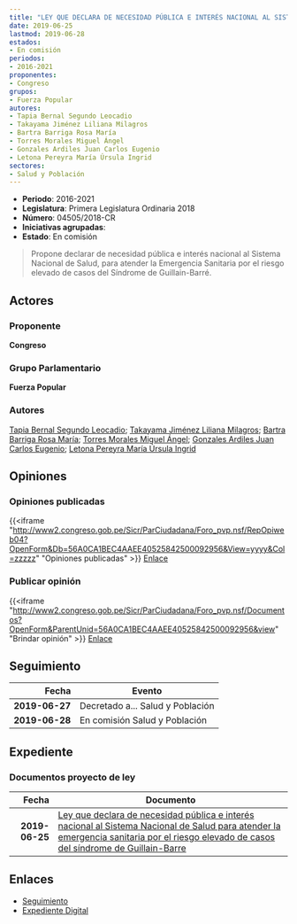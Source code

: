 ```yaml
---
title: "LEY QUE DECLARA DE NECESIDAD PÚBLICA E INTERÉS NACIONAL AL SISTEMA NACIONAL DE SALUD PARA ATENDER LA EMERGENCIA SANITARIA POR EL RIESGO ELEVADO DE CASOS DEL SINDROME DE GUILLAIN-BARRE"
date: 2019-06-25
lastmod: 2019-06-28
estados:
- En comisión
periodos:
- 2016-2021
proponentes:
- Congreso
grupos:
- Fuerza Popular
autores:
- Tapia Bernal Segundo Leocadio
- Takayama Jiménez Liliana Milagros
- Bartra Barriga Rosa María
- Torres Morales Miguel Ángel
- Gonzales Ardiles Juan Carlos Eugenio
- Letona Pereyra María Úrsula Ingrid
sectores:
- Salud y Población
---
```

- **Periodo**: 2016-2021
- **Legislatura**: Primera Legislatura Ordinaria 2018
- **Número**: 04505/2018-CR
- **Iniciativas agrupadas**: 
- **Estado**: En comisión

> Propone declarar de necesidad pública e interés nacional al Sistema Nacional de Salud, para atender la Emergencia Sanitaria por el riesgo elevado de casos del Síndrome de Guillain-Barré.


## Actores

### Proponente

**Congreso**

### Grupo Parlamentario

**Fuerza Popular**

### Autores

[Tapia Bernal Segundo Leocadio](mailto:mailto:stapia@congreso.gob.pe); [Takayama Jiménez Liliana Milagros](mailto:mailto:ltakayama@congreso.gob.pe); [Bartra Barriga Rosa María](mailto:mailto:rbartra@congreso.gob.pe); [Torres Morales Miguel Ángel](mailto:mailto:mtorresm@congreso.gob.pe); [Gonzales Ardiles Juan Carlos Eugenio](mailto:mailto:jgonzalesa@congreso.gob.pe); [Letona Pereyra María Úrsula Ingrid](mailto:mailto:mletona@congreso.gob.pe)

## Opiniones

### Opiniones publicadas

{{<iframe "http://www2.congreso.gob.pe/Sicr/ParCiudadana/Foro_pvp.nsf/RepOpiweb04?OpenForm&Db=56A0CA1BEC4AAEE40525842500092956&View=yyyy&Col=zzzzz" "Opiniones publicadas" >}}
[Enlace](http://www2.congreso.gob.pe/Sicr/ParCiudadana/Foro_pvp.nsf/RepOpiweb04?OpenForm&Db=56A0CA1BEC4AAEE40525842500092956&View=yyyy&Col=zzzzz)

### Publicar opinión

{{<iframe "http://www2.congreso.gob.pe/Sicr/ParCiudadana/Foro_pvp.nsf/Documentos?OpenForm&ParentUnid=56A0CA1BEC4AAEE40525842500092956&view" "Brindar opinión" >}}
[Enlace](http://www2.congreso.gob.pe/Sicr/ParCiudadana/Foro_pvp.nsf/Documentos?OpenForm&ParentUnid=56A0CA1BEC4AAEE40525842500092956&view)


## Seguimiento

| Fecha | Evento |
|------:|--------|
| **2019-06-27** | Decretado a... Salud y Población |
| **2019-06-28** | En comisión Salud y Población |

## Expediente

### Documentos proyecto de ley

| Fecha | Documento |
|------:|-----------|
| **2019-06-25** | [Ley que declara de necesidad pública e interés nacional al Sistema Nacional de Salud para atender la emergencia sanitaria por el riesgo elevado de casos del síndrome de Guillain-Barre](http://www.leyes.congreso.gob.pe/Documentos/2016_2021/Proyectos_de_Ley_y_de_Resoluciones_Legislativas/PL0450520190625.pdf) |

## Enlaces

- [Seguimiento](http://www2.congreso.gob.pe/Sicr/TraDocEstProc/CLProLey2016.nsf/f7fff46988ca05b1052578e100829cc7/026f8951f794d3e605258424007d6341?OpenDocument)
- [Expediente Digital](http://www2.congreso.gob.pe/Sicr/TraDocEstProc/CLProLey2016.nsf/f7fff46988ca05b1052578e100829cc7/026f8951f794d3e605258424007d6341?OpenDocument&Click=05257FB7005EB655.eb71d0cf91d8294e05256cdf006b5706/$Body/0.1C6C)


